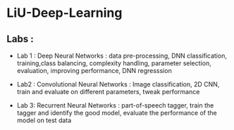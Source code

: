# LiU-Deep-Learning

## Labs :

* Lab 1 : Deep Neural Networks : data pre-processing, DNN classification, training,class balancing, complexity handling, parameter selection, evaluation, improving performance, DNN regresssion 

* Lab2 : Convolutional Neural Networks : Image classification, 2D CNN, train and evaluate on different parameters, tweak performance

* Lab 3: Recurrent Neural Networks : part-of-speech tagger, train the tagger and identify the good model, evaluate the performance of the model on test data 
